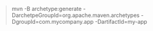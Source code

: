 >mvn -B archetype:generate -DarchetpeGroupId=org.apache.maven.archetypes -DgroupId=com.mycompany.app -DartifactId=my-app
